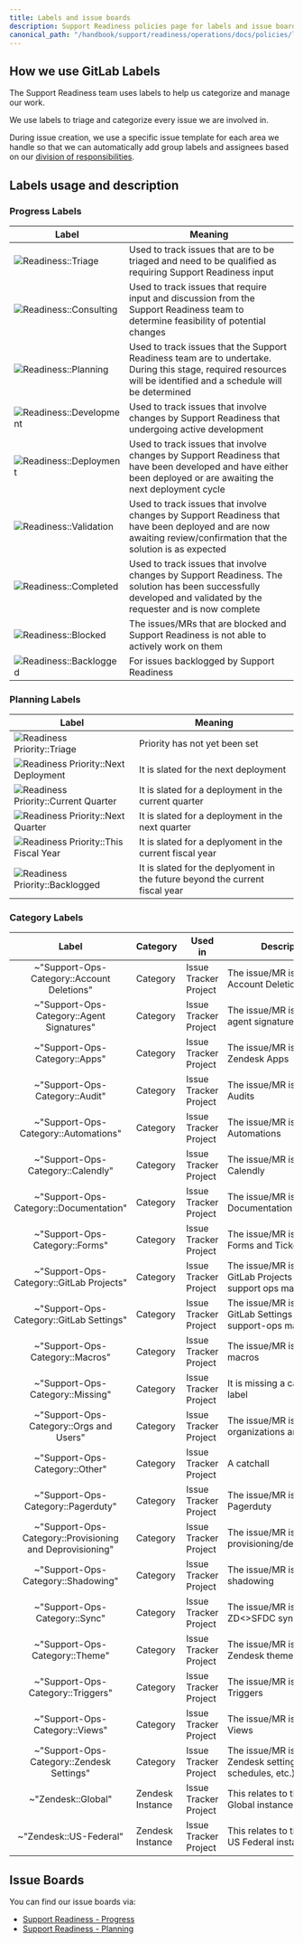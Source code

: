 ```yaml
---
title: Labels and issue boards
description: Support Readiness policies page for labels and issue boards
canonical_path: "/handbook/support/readiness/operations/docs/policies/labels_and_issue_boards"
---
```


## How we use GitLab Labels

The Support Readiness team uses labels to help us categorize and manage our
work.

We use labels to triage and categorize every issue we are involved in.

During issue creation, we use a specific issue template for each area we handle
so that we can automatically add group labels and assignees based on our
[division of responsibilities](/handbook/support/readiness/operations/division_of_responsibilities/).

## Labels usage and description

### Progress Labels

| Label | Meaning |
|-------|---------|
| ![Readiness::Triage](https://img.shields.io/badge/Readiness-Triage-9400d3) | Used to track issues that are to be triaged and need to be qualified as requiring Support Readiness input |
| ![Readiness::Consulting](https://img.shields.io/badge/Readiness-Consulting-8fbc8f) | Used to track issues that require input and discussion from the Support Readiness team to determine feasibility of potential changes |
| ![Readiness::Planning](https://img.shields.io/badge/Readiness-Planning-6699cc) | Used to track issues that the Support Readiness team are to undertake. During this stage, required resources will be identified and a schedule will be determined |
| ![Readiness::Development](https://img.shields.io/badge/Readiness-Development-cc338b) | Used to track issues that involve changes by Support Readiness that undergoing active development |
| ![Readiness::Deployment](https://img.shields.io/badge/Readiness-Deployment-36454f) | Used to track issues that involve changes by Support Readiness that have been developed and have either been deployed or are awaiting the next deployment cycle |
| ![Readiness::Validation](https://img.shields.io/badge/Readiness-Validation-e6e6fa) | Used to track issues that involve changes by Support Readiness that have been deployed and are now awaiting review/confirmation that the solution is as expected |
| ![Readiness::Completed](https://img.shields.io/badge/Readiness-Completed-808080) | Used to track issues that involve changes by Support Readiness. The solution has been successfully developed and validated by the requester and is now complete |
| ![Readiness::Blocked](https://img.shields.io/badge/Readiness-Blocked-ff0000) | The issues/MRs that are blocked and Support Readiness is not able to actively work on them |
| ![Readiness::Backlogged](https://img.shields.io/badge/Readiness-Backlogged-34495e) | For issues backlogged by Support Readiness |

### Planning Labels

| Label | Meaning |
|-------|---------|
| ![Readiness Priority::Triage](https://img.shields.io/badge/Readiness_Priority-Triage-330066) | Priority has not yet been set |
| ![Readiness Priority::Next Deployment](https://img.shields.io/badge/Readiness_Priority-Next_Deployment-330066) | It is slated for the next deployment |
| ![Readiness Priority::Current Quarter](https://img.shields.io/badge/Readiness_Priority-Current_Quarter-330066) | It is slated for a deployment in the current quarter |
| ![Readiness Priority::Next Quarter](https://img.shields.io/badge/Readiness_Priority-Next_Quarter-330066) | It is slated for a deployment in the next quarter |
| ![Readiness Priority::This Fiscal Year](https://img.shields.io/badge/Readiness_Priority-This_Fiscal_Year-330066) | It is slated for a deplyoment in the current fiscal year |
| ![Readiness Priority::Backlogged](https://img.shields.io/badge/Readiness_Priority-Backlogged-330066) | It is slated for the deplyoment in the future beyond the current fiscal year |

### Category Labels

| Label | Category | Used in | Description |
|:-----:|----------|---------|-------------|
| ~"Support-Ops-Category::Account Deletions" | Category | Issue Tracker Project | The issue/MR is about Account Deletions |
| ~"Support-Ops-Category::Agent Signatures" | Category | Issue Tracker Project | The issue/MR is about agent signatures |
| ~"Support-Ops-Category::Apps" | Category | Issue Tracker Project | The issue/MR is about Zendesk Apps |
| ~"Support-Ops-Category::Audit" | Category | Issue Tracker Project | The issue/MR is about Audits |
| ~"Support-Ops-Category::Automations" | Category | Issue Tracker Project | The issue/MR is about Automations |
| ~"Support-Ops-Category::Calendly" | Category | Issue Tracker Project | The issue/MR is about Calendly |
| ~"Support-Ops-Category::Documentation" | Category | Issue Tracker Project | The issue/MR is about Documentation |
| ~"Support-Ops-Category::Forms" | Category | Issue Tracker Project | The issue/MR is about Forms and Ticket Fields|
| ~"Support-Ops-Category::GitLab Projects" | Category | Issue Tracker Project | The issue/MR is about GitLab Projects that support ops maintains |
| ~"Support-Ops-Category::GitLab Settings" | Category | Issue Tracker Project | The issue/MR is about GitLab Settings that support-ops maintains |
| ~"Support-Ops-Category::Macros" | Category | Issue Tracker Project | The issue/MR is about macros |
| ~"Support-Ops-Category::Missing" | Category | Issue Tracker Project | It is missing a category label |
| ~"Support-Ops-Category::Orgs and Users" | Category | Issue Tracker Project | The issue/MR is about organizations and users |
| ~"Support-Ops-Category::Other" | Category | Issue Tracker Project | A catchall |
| ~"Support-Ops-Category::Pagerduty" | Category | Issue Tracker Project | The issue/MR is about Pagerduty |
| ~"Support-Ops-Category::Provisioning and Deprovisioning" | Category | Issue Tracker Project | The issue/MR is about provisioning/deprovisioning |
| ~"Support-Ops-Category::Shadowing" | Category | Issue Tracker Project | The issue/MR is about shadowing |
| ~"Support-Ops-Category::Sync" | Category | Issue Tracker Project | The issue/MR is about the ZD<>SFDC sync |
| ~"Support-Ops-Category::Theme" | Category |  Issue Tracker Project | The issue/MR is about Zendesk theme |
| ~"Support-Ops-Category::Triggers" | Category | Issue Tracker Project | The issue/MR is about Triggers |
| ~"Support-Ops-Category::Views" | Category | Issue Tracker Project | The issue/MR is about Views |
| ~"Support-Ops-Category::Zendesk Settings" | Category | Issue Tracker Project | The issue/MR is about Zendesk settings (SLAs, schedules, etc.) |
| ~"Zendesk::Global" | Zendesk Instance | Issue Tracker Project | This relates to the Zendesk Global instance |
| ~"Zendesk::US-Federal" | Zendesk Instance | Issue Tracker Project | This relates to the Zendesk US Federal instance |

## Issue Boards

You can find our issue boards via:

- [Support Readiness - Progress](https://gitlab.com/groups/gitlab-com/support/-/boards/7568554)
- [Support Readiness - Planning](https://gitlab.com/groups/gitlab-com/support/-/boards/7568559)
